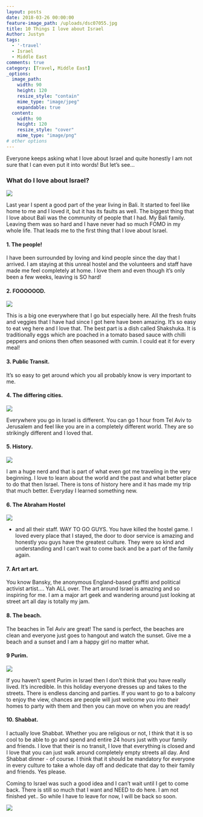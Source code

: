 ```yaml
---
layout: posts
date: 2018-03-26 00:00:00
feature-image_path: /uploads/dsc07055.jpg
title: 10 Things I love about Israel
Author: Justyn
tags:
  - '-travel'
  - Israel
  - Middle East
comments: true
category: [Travel, Middle East]
_options:
  image_path:
    width: 90
    height: 120
    resize_style: "contain"
    mime_type: "image/jpeg"
    expandable: true
  content:
    width: 90
    height: 120
    resize_style: "cover"
    mime_type: "image/png"
# other options
---
```


Everyone keeps asking what I love about Israel and quite honestly I am not sure that I can even put it into words! But let’s see…

### What do I love about Israel?

![](/uploads/dsc07035.jpg)

Last year I spent a good part of the year living in Bali. It started to feel like home to me and I loved it, but it has its faults as well. The biggest thing that I love about Bali was the community of people that I had. My Bali family. Leaving them was so hard and I have never had so much FOMO in my whole life. That leads me to the first thing that I love about Israel.

#### 1. The people!

I have been surrounded by loving and kind people since the day that I arrived. I am staying at this unreal hostel and the volunteers and staff have made me feel completely at home. I love them and even though it’s only been a few weeks, leaving is SO hard!

#### 2. FOOOOOOD.

![](/uploads/dsc07058.jpg)

This is a big one everywhere that I go but especially here. All the fresh fruits and veggies that I have had since I got here have been amazing. It’s so easy to eat veg here and I love that. The best part is a dish called Shakshuka. It is traditionally eggs which are poached in a tomato based sauce with chilli peppers and onions then often seasoned with cumin. I could eat it for every meal!

#### 3. Public Transit.

It’s so easy to get around which you all probably know is very important to me.

#### 4. The differing cities.

![](/uploads/dsc07011.jpg)

Everywhere you go in Israel is different. You can go 1 hour from Tel Aviv to Jerusalem and feel like you are in a completely different world. They are so strikingly different and I loved that.

#### 5. History.

![](/uploads/dsc07000.jpg)

I am a huge nerd and that is part of what even got me traveling in the very beginning. I love to learn about the world and the past and what better place to do that then Israel. There is tons of history here and it has made my trip that much better. Everyday I learned something new.

#### 6. The Abraham Hostel

![](/uploads/everyone.jpg)

* and all their staff. WAY TO GO GUYS. You have killed the hostel game. I loved every place that I stayed, the door to door service is amazing and honestly you guys have the greatest culture. They were so kind and understanding and I can’t wait to come back and be a part of the family again.

#### 7. Art art art.

You know Bansky, the anonymous England-based graffiti and political activist artist…. Yah ALL over. The art around Israel is amazing and so inspiring for me. I am a major art geek and wandering around just looking at street art all day is totally my jam.

#### 8. The beach.

The beaches in Tel Aviv are great! The sand is perfect, the beaches are clean and everyone just goes to hangout and watch the sunset. Give me a beach and a sunset and I am a happy girl no matter what.

#### 9 Purim.

![](/uploads/chris.jpg)

If you haven’t spent Purim in Israel then I don’t think that you have really lived. It’s incredible. In this holiday everyone dresses up and takes to the streets. There is endless dancing and parties. If you want to go to a balcony to enjoy the view, chances are people will just welcome you into their homes to party with them and then you can move on when you are ready!

#### 10. Shabbat.

I actually love Shabbat. Whether you are religious or not, I think that it is so cool to be able to go and spend and entire 24 hours just with your family and friends. I love that their is no transit, I love that everything is closed and I love that you can just walk around completely empty streets all day. And Shabbat dinner - of course. I think that it should be mandatory for everyone in every culture to take a whole day off and dedicate that day to their family and friends. Yes please.

Coming to Israel was such a good idea and I can’t wait until I get to come back. There is still so much that I want and NEED to do here. I am not finished yet.. So while I have to leave for now, I will be back so soon.

![](/uploads/dsc06988.jpg)
